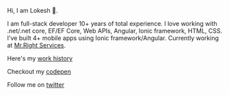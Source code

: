 Hi, I am Lokesh 👋.

I am full-stack developer 10+ years of total experience. I love working with .net/.net core, EF/EF Core, Web APIs, Angular, Ionic framework, HTML, CSS. I've built 4+ mobile apps using Ionic framework/Angular. Currently working at [Mr.Right Services](https://www.mrright.in/).

Here's my [work history](https://lokeshsuthar.com/work)

Checkout my [codepen](https://codepen.io/magnus16)

Follow me on [twitter](https://twitter.com/magnus16)
